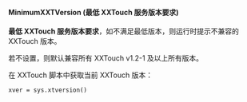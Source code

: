 #### MinimumXXTVersion \(最低 XXTouch 服务版本要求\)

**最低 XXTouch 服务版本要求**，如不满足最低版本，则运行时提示不兼容的 XXTouch 版本。

若不设置，则默认兼容所有 XXTouch v1\.2\-1 及以上所有版本。

在 XXTouch 脚本中获取当前 XXTouch 版本：

    xver = sys.xtversion()
